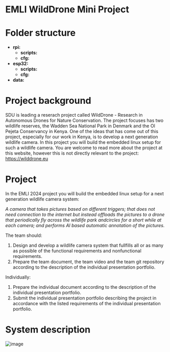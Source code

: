 # EMLI WildDrone Mini Project

# Folder structure
- **rpi:**
  - **scripts:**
  - **cfg:**
- **esp32:**
  - **scripts:**
  - **cfg:**
- **data:**

# Project background
SDU is leading a reserach project called WildDrone - Research in Autonomous Drones for Nature Conservation. The project focuses has two wildlife reserves, the Wadden Sea National Park in Denmark and the Ol Pejeta Conservancy in Kenya. One of the ideas that has come out of this project, especially for our work in Kenya, is to develop a next generation wildlife camera. In this project you will build the embedded linux setup for such a wildlife camera. You are welcome to read more about the project at this website, however this is not directly relevant to the project: https://wilddrone.eu

# Project 
In the EMLI 2024 project you will build the embedded linux setup for a next generation wildlife camera system:

_A camera that takes pictures based on different triggers; that does not need connection to the internet but instead offloads the pictures to a drone that periodically fly across the wildlife park andcircles for a short while at each camera; and performs AI based automatic annotation of the pictures._

The team should:
1. Design and develop a wildlife camera system that fullfills all or as many as possible of the functional requirements and nonfunctional requirements.
2. Prepare the team document, the team video and the team git repository according to the description of the individual presentation portfolio.

Individually: 
1. Prepare the individual document according to the description of the individual presentation portfolio.
2. Submit the individual presentation portfolio describing the project in accordance with the listed requirements of the individual presentation portfolio.


# System description
![image](https://github.com/BareMaxx/EMLI_WildDrone_Mini_Project/assets/32611523/c65f94d2-1cb8-4faa-9d50-bd83f0f5a8c5)


